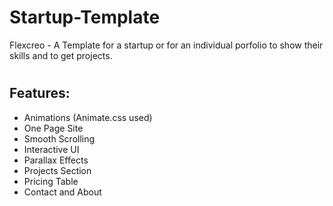 # Startup-Template
Flexcreo - A Template for a startup or for an individual porfolio to show their skills and to get projects.

#
## Features:
* Animations (Animate.css used)
* One Page Site
* Smooth Scrolling
* Interactive UI
* Parallax Effects
* Projects Section
* Pricing Table
* Contact and About